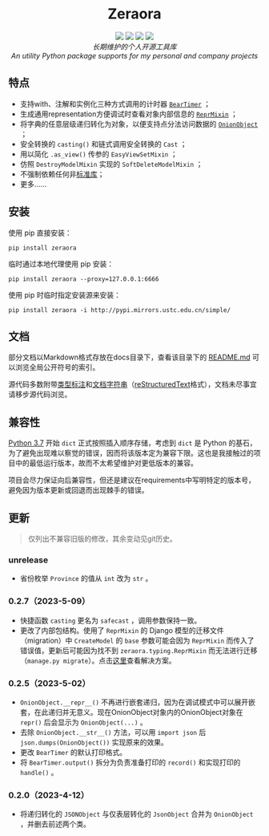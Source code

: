 <h1 align="center" style="padding-top: 32px">Zeraora</h1>

<div align="center">
    <a href="https://docs.python.org/zh-cn/3/whatsnew/index.html"><img src="https://img.shields.io/badge/Python-3.7%20%2B-blue.svg?logo=python&logoColor=yellow"></a>
    <a href="https://en.wikipedia.org/wiki/MIT_License"><img src="https://img.shields.io/badge/License-MIT-purple.svg"></a>
    <a href="https://pypi.org/project/Zeraora/"><img src="https://img.shields.io/pypi/v/zeraora?color=darkgreen&label=PyPI"></a>
    <a href=""><img src="https://img.shields.io/conda/v/conda-forge/zeraora"></a>
</div>
<div align="center">
    <i>长期维护的个人开源工具库</i>
    <br>
    <i>An utility Python package supports for my personal and company projects</i>
</div>

## 特点

- 支持with、注解和实例化三种方式调用的计时器 [`BearTimer`](https://github.com/aixcyi/zeraora/blob/master/docs/zeraora/BearTimer.md) ；
- 生成通用representation方便调试时查看对象内部信息的 [`ReprMixin`](https://github.com/aixcyi/zeraora/blob/master/docs/zeraora/ReprMixin.md) ；
- 将字典的任意层级递归转化为对象，以便支持点分法访问数据的 [`OnionObject`](https://github.com/aixcyi/zeraora/blob/master/docs/zeraora/OnionObject.md) ；
- 安全转换的 `casting()` 和链式调用安全转换的 `Cast` ；
- 用以简化 `.as_view()` 传参的 `EasyViewSetMixin` ；
- 仿照 `DestroyModelMixin` 实现的 `SoftDeleteModelMixin` ；
- 不强制依赖任何非[标准库](https://docs.python.org/zh-cn/3/library/index.html)；
- 更多……

## 安装

使用 pip 直接安装：

```shell
pip install zeraora
```

临时通过本地代理使用 pip 安装：

```shell
pip install zeraora --proxy=127.0.0.1:6666
```

使用 pip 时临时指定安装源来安装：

```shell
pip install zeraora -i http://pypi.mirrors.ustc.edu.cn/simple/
```

## 文档

部分文档以Markdown格式存放在docs目录下，查看该目录下的 [README.md](https://github.com/aixcyi/zeraora/blob/master/docs/README.md) 可以浏览全局公开符号的索引。

源代码多数附带[类型标注](https://docs.python.org/zh-cn/3/glossary.html#term-type-hint)和[文档字符串](https://docs.python.org/zh-cn/3/glossary.html#term-docstring)（[reStructuredText](https://zh.wikipedia.org/wiki/ReStructuredText)格式），文档未尽事宜请移步源代码浏览。

## 兼容性

[Python 3.7](https://docs.python.org/zh-cn/3/whatsnew/3.7.html#summary-release-highlights) 开始 `dict` 正式按照插入顺序存储，考虑到 `dict` 是 Python 的基石，为了避免出现难以察觉的错误，因而将该版本定为兼容下限。这也是我接触过的项目中的最低运行版本，故而不太希望维护对更低版本的兼容。

项目会尽力保证向后兼容性，但还是建议在requirements中写明特定的版本号，避免因为版本更新或回退而出现棘手的错误。

## 更新

> 仅列出不兼容旧版的修改，其余变动见git历史。

### unrelease

- 省份枚举 `Province` 的值从 `int` 改为 `str` 。

### 0.2.7（2023-5-09）

- 快捷函数 `casting` 更名为 `safecast` ，调用参数保持一致。
- 更改了内部包结构。使用了 `ReprMixin` 的 Django 模型的迁移文件（migration）中 `CreateModel` 的 `base` 参数可能会因为 `ReprMixin` 而传入了错误值，更新后可能因为找不到 `zeraora.typing.ReprMixin` 而无法进行迁移（`manage.py migrate`）。点击[这里](https://github.com/aixcyi/zeraora/blob/master/docs/zeraora/ReprMixin.md)查看解决方案。

### 0.2.5（2023-5-02）

- `OnionObject.__repr__()` 不再进行嵌套递归，因为在调试模式中可以展开嵌套，在此递归并无意义。现在OnionObject对象内的OnionObject对象在 `repr()` 后会显示为 `OnionObject(...)` 。
- 去除 `OnionObject.__str__()` 方法，可以用 `import json` 后 `json.dumps(OnionObject())` 实现原来的效果。
- 更改 `BearTimer` 的默认打印格式。
- 将 `BearTimer.output()` 拆分为负责准备打印的 `record()` 和实现打印的 `handle()` 。

### 0.2.0（2023-4-12）

- 将递归转化的 `JSONObject` 与仅表层转化的 `JsonObject` 合并为 `OnionObject` ，并删去前述两个类。

